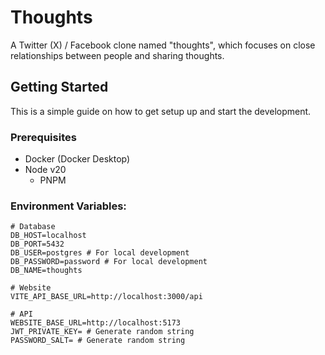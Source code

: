 # Thoughts

A Twitter (X) / Facebook clone named "thoughts", which focuses on close relationships between people and sharing thoughts.

## Getting Started

This is a simple guide on how to get setup up and start the development.

### Prerequisites

- Docker (Docker Desktop)
- Node v20
  - PNPM

### Environment Variables:

```shell
# Database
DB_HOST=localhost
DB_PORT=5432
DB_USER=postgres # For local development
DB_PASSWORD=password # For local development
DB_NAME=thoughts

# Website
VITE_API_BASE_URL=http://localhost:3000/api

# API
WEBSITE_BASE_URL=http://localhost:5173
JWT_PRIVATE_KEY= # Generate random string
PASSWORD_SALT= # Generate random string
```
